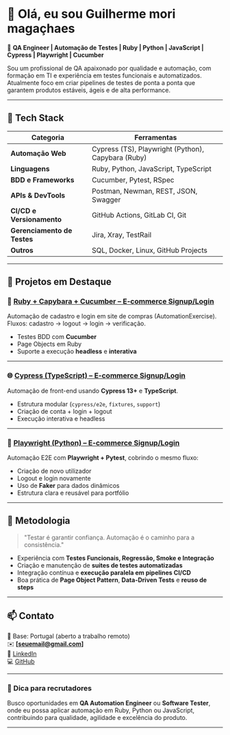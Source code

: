 # 👋 Olá, eu sou Guilherme mori magaçhaes

🎯 **QA Engineer | Automação de Testes | Ruby | Python | JavaScript | Cypress | Playwright | Cucumber**

Sou um profissional de QA apaixonado por qualidade e automação, com formação em TI e experiência em testes funcionais e automatizados.  
Atualmente foco em criar pipelines de testes de ponta a ponta que garantem produtos estáveis, ágeis e de alta performance.

---

## 🧰 Tech Stack
| Categoria | Ferramentas |
|------------|--------------|
| **Automação Web** | Cypress (TS), Playwright (Python), Capybara (Ruby) |
| **Linguagens** | Ruby, Python, JavaScript, TypeScript |
| **BDD e Frameworks** | Cucumber, Pytest, RSpec |
| **APIs & DevTools** | Postman, Newman, REST, JSON, Swagger |
| **CI/CD e Versionamento** | GitHub Actions, GitLab CI, Git |
| **Gerenciamento de Testes** | Jira, Xray, TestRail |
| **Outros** | SQL, Docker, Linux, GitHub Projects |

---

## 📁 Projetos em Destaque

### 🧱 [Ruby + Capybara + Cucumber – E-commerce Signup/Login](https://github.com/seuusuario/ruby-capybara-cucumber-ecommerce)
Automação de cadastro e login em site de compras (AutomationExercise).  
Fluxos: cadastro → logout → login → verificação.  
- Testes BDD com **Cucumber**  
- Page Objects em Ruby  
- Suporte a execução **headless** e **interativa**

---

### 🌐 [Cypress (TypeScript) – E-commerce Signup/Login](https://github.com/seuusuario/cypress-ecommerce-ts)
Automação de front-end usando **Cypress 13+** e **TypeScript**.  
- Estrutura modular (`cypress/e2e`, `fixtures`, `support`)  
- Criação de conta + login + logout  
- Execução interativa e headless

---

### 🐍 [Playwright (Python) – E-commerce Signup/Login](https://github.com/seuusuario/playwright-python-ecommerce)
Automação E2E com **Playwright + Pytest**, cobrindo o mesmo fluxo:  
- Criação de novo utilizador  
- Logout e login novamente  
- Uso de **Faker** para dados dinâmicos  
- Estrutura clara e reusável para portfólio

---

## 🧩 Metodologia
> "Testar é garantir confiança. Automação é o caminho para a consistência."

- Experiência com **Testes Funcionais, Regressão, Smoke e Integração**  
- Criação e manutenção de **suites de testes automatizadas**  
- Integração contínua e **execução paralela em pipelines CI/CD**  
- Boa prática de **Page Object Pattern**, **Data-Driven Tests** e **reuso de steps**

---

## 📫 Contato
📍 Base: Portugal (aberto a trabalho remoto)  
✉️ **[seuemail@gmail.com]**  
💼 [LinkedIn](https://www.linkedin.com/in/seulinkedin)  
💻 [GitHub](https://github.com/seuusuario)

---

### 💬 Dica para recrutadores
Busco oportunidades em **QA Automation Engineer** ou **Software Tester**, onde eu possa aplicar automação em Ruby, Python ou JavaScript, contribuindo para qualidade, agilidade e excelência do produto.

---
